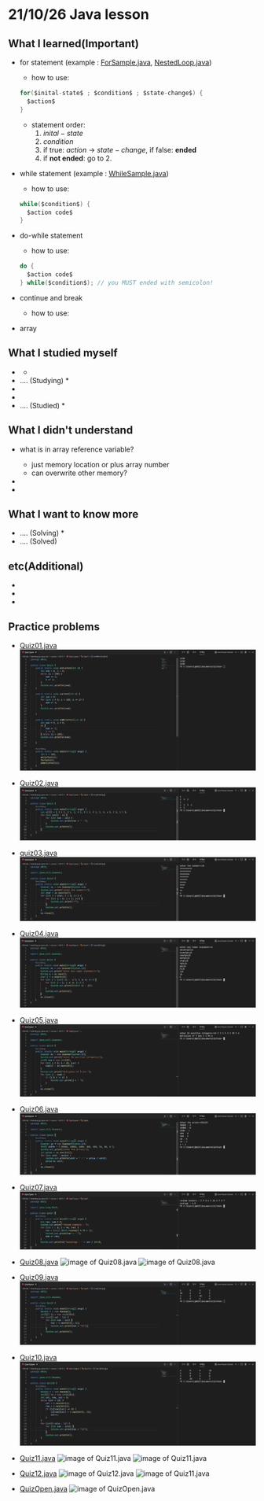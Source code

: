 # 21/10/26 Java lesson

## What I learned(Important)

* for statement (example : [ForSample.java](ForSample.java), [NestedLoop.java](NestedLoop.java))
  * how to use:

  ```java
  for($inital-state$ ; $condition$ ; $state-change$) {
    $action$
  }
  ```
  
  * statement order:  
    1. $inital-state$
    2. $condition$
    3. if true: $action$ -> $state-change$, if false: **ended**
    4. if **not ended**: go to 2.

* while statement (example : [WhileSample.java](WhileSample.java))
  * how to use:

  ```java
  while($condition$) {
    $action code$
  }
  ```

* do-while statement
  * how to use:

  ```java
  do {
    $action code$
  } while($condition$); // you MUST ended with semicolon!
  ```

* continue and break
  * how to use:

* array

## What I studied myself

*
  *
* .... (Studying)
  *
*
*
* .... (Studied)
  *

## What I didn't understand

* what is in array reference variable?
  * just memory location or plus array number
  * can overwrite other memory?
  
*
*

## What I want to know more

* .... (Solving)
  *
* .... (Solved)

## etc(Additional)

*
*
*

## Practice problems

* [Quiz01.java](Quiz01.java)
![image of Quiz01.java](./img/quiz01.PNG)

* [Quiz02.java](Quiz02.java)
![image of Quiz02.java](./img/quiz02.PNG)

* [quiz03.java](quiz03.java)
![image of Quiz03.java](./img/quiz03.PNG)

* [Quiz04.java](Quiz04.java)
![image of Quiz04.java](./img/quiz04.PNG)

* [Quiz05.java](Quiz05.java)
![image of Quiz05.java](./img/quiz05.PNG)

* [Quiz06.java](Quiz06.java)
![image of Quiz06.java](./img/quiz06.PNG)

* [Quiz07.java](Quiz07.java)
![image of Quiz07.java](./img/quiz07.PNG)

* [Quiz08.java](Quiz08.java)
![image of Quiz08.java](./img/quiz08_1.PNG)
![image of Quiz08.java](./img/quiz08_2.PNG)

* [Quiz09.java](Quiz09.java)
![image of Quiz09.java](./img/quiz09.PNG)

* [Quiz10.java](Quiz10.java)
![image of Quiz10.java](./img/quiz10.PNG)

* [Quiz11.java](Quiz11.java)
![image of Quiz11.java](./img/quiz11_1.PNG)
![image of Quiz11.java](./img/quiz11_2.PNG)

* [Quiz12.java](Quiz12.java)
![image of Quiz12.java](./img/quiz12_1.PNG)
![image of Quiz11.java](./img/quiz12_2.PNG)

* [QuizOpen.java](QuizOpen.java)
![image of QuizOpen.java](./img/quiz_open.PNG)
